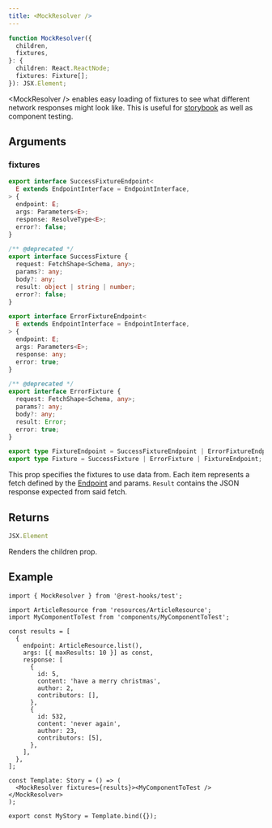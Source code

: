 ```yaml
---
title: <MockResolver />
---
```


```typescript
function MockResolver({
  children,
  fixtures,
}: {
  children: React.ReactNode;
  fixtures: Fixture[];
}): JSX.Element;
```

\<MockResolver /> enables easy loading of fixtures to see what different network responses might look like.
This is useful for [storybook](../guides/storybook.md) as well as component testing.


## Arguments

### fixtures

```typescript
export interface SuccessFixtureEndpoint<
  E extends EndpointInterface = EndpointInterface,
> {
  endpoint: E;
  args: Parameters<E>;
  response: ResolveType<E>;
  error?: false;
}

/** @deprecated */
export interface SuccessFixture {
  request: FetchShape<Schema, any>;
  params?: any;
  body?: any;
  result: object | string | number;
  error?: false;
}

export interface ErrorFixtureEndpoint<
  E extends EndpointInterface = EndpointInterface,
> {
  endpoint: E;
  args: Parameters<E>;
  response: any;
  error: true;
}

/** @deprecated */
export interface ErrorFixture {
  request: FetchShape<Schema, any>;
  params?: any;
  body?: any;
  result: Error;
  error: true;
}

export type FixtureEndpoint = SuccessFixtureEndpoint | ErrorFixtureEndpoint;
export type Fixture = SuccessFixture | ErrorFixture | FixtureEndpoint;
```

This prop specifies the fixtures to use data from. Each item represents a fetch defined by the
[Endpoint](api/Endpoint.md) and params. `Result` contains the JSON response expected from said fetch.

## Returns

```typescript
JSX.Element
```

Renders the children prop.

## Example

```tsx
import { MockResolver } from '@rest-hooks/test';

import ArticleResource from 'resources/ArticleResource';
import MyComponentToTest from 'components/MyComponentToTest';

const results = [
  {
    endpoint: ArticleResource.list(),
    args: [{ maxResults: 10 }] as const,
    response: [
      {
        id: 5,
        content: 'have a merry christmas',
        author: 2,
        contributors: [],
      },
      {
        id: 532,
        content: 'never again',
        author: 23,
        contributors: [5],
      },
    ],
  },
];

const Template: Story = () => (
  <MockResolver fixtures={results}><MyComponentToTest /></MockResolver>
);

export const MyStory = Template.bind({});
```
